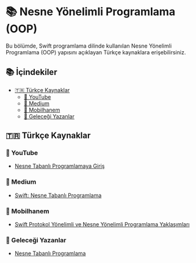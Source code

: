 # 📚 Nesne Yönelimli Programlama (OOP)

Bu bölümde, Swift programlama dilinde kullanılan Nesne Yönelimli Programlama (OOP) yapısını açıklayan Türkçe kaynaklara erişebilirsiniz.

## 📚 İçindekiler

- <a href="#turkce-kaynaklar">🇹🇷 Türkçe Kaynaklar</a>
  - <a href="#youtube">🎥 YouTube</a>
  - <a href="#medium">📝 Medium</a>
  - <a href="#mobilhanem">📱 Mobilhanem</a>
  - <a href="#gelecegi-yazanlar">🚀 Geleceği Yazanlar</a>


## 🇹🇷 Türkçe Kaynaklar

### 🎥 YouTube

- [Nesne Tabanlı Programlamaya Giriş](https://www.youtube.com/watch?v=iD2q2Omi6HY)

### 📝 Medium

- [Swift: Nesne Tabanlı Programlama](https://medium.com/turkishkit/swift-ile-nesne-tabanlı-programlama-af97ec68df2d)

### 📱 Mobilhanem

- [Swift Protokol Yönelimli ve Nesne Yönelimli Programlama Yaklaşımları](https://www.mobilhanem.com/swift-protokol-ve-nesne-yonelimli-programlama/)

### 🚀 Geleceği Yazanlar

- [Nesne Tabanlı Programlama](https://gelecegiyazanlar.turkcell.com.tr/konu/egitim/swift-301/nesne-tabanli-programlama)

